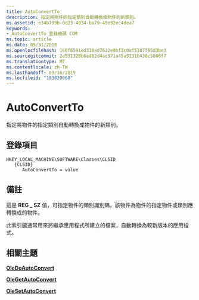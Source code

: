 ```yaml
---
title: AutoConvertTo
description: 指定將物件的指定類別自動轉換成物件的新類別。
ms.assetid: e34b799b-0d23-4034-ba79-49e92ec4dea7
keywords:
- AutoConvertTo 登錄機碼 COM
ms.topic: article
ms.date: 05/31/2018
ms.openlocfilehash: 160f6591ed318ad7622e0bf3c0af5187f95d3be3
ms.sourcegitcommit: 2d531328b6ed82d4ad971a45a5131b430c5866f7
ms.translationtype: MT
ms.contentlocale: zh-TW
ms.lasthandoff: 09/16/2019
ms.locfileid: "103839068"
---
```

# <a name="autoconvertto"></a>AutoConvertTo

指定將物件的指定類別自動轉換成物件的新類別。

## <a name="registry-entry"></a>登錄項目

```
HKEY_LOCAL_MACHINE\SOFTWARE\Classes\CLSID
   {CLSID}
      AutoConvertTo = value
```

## <a name="remarks"></a>備註

這是 **REG \_ SZ** 值，可指定物件的類別識別碼，該物件為物件的指定物件或類別應轉換成的物件。

此索引鍵通常用來將繼承應用程式所建立的檔案，自動轉換為較新版本的應用程式。

## <a name="related-topics"></a>相關主題

<dl> <dt>

[**OleDoAutoConvert**](/windows/desktop/api/Ole2/nf-ole2-oledoautoconvert)
</dt> <dt>

[**OleGetAutoConvert**](/windows/desktop/api/Ole2/nf-ole2-olegetautoconvert)
</dt> <dt>

[**OleSetAutoConvert**](/windows/desktop/api/Ole2/nf-ole2-olesetautoconvert)
</dt> </dl>

 

 




